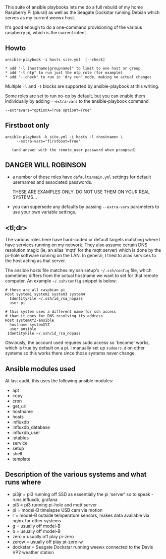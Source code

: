 

This suite of ansible playbooks lets me do a full rebuild of
my home Raspberry Pi (plural) as well as the Seagate Dockstar
running Debian which serves as my current weewx host.

It's good enough to do a one-command provisioning of the various
raspberry pi, which is the current intent.


Howto
-----

    ansible-playbook -i hosts site.yml  [--check]

    * add "-l [hostname|groupname]" to limit to one host or group
    * add "-t ntp" to run just the ntp role (for example)
    * add "--check" to run in 'dry run' mode, making no actual changes

Multiple `-l` and `-t` blocks are supported by ansible-playbook at this writing.

Some roles are set to run no-op by default, but you can enable them
individually by adding `--extra-vars` to the ansible-playbook command

    --extravars="optionX=True optionY=True" 


Firstboot only
---------------

```
ansible-playbook -k site.yml -i hosts -l <hostname> \
     --extra-vars="firstboot=True'

   (and answer with the remote_user password when prompted)
```

DANGER WILL ROBINSON
--------------------

 - a number of these roles have `defaults/main.yml` settings for
    default usernames and associated passwords.

    THESE ARE EXAMPLES ONLY.  DO NOT USE THEM ON YOUR REAL SYSTEMS...

 - you can supersede any defaults by passing `--extra-vars` parameters
    to use your own variable settings.


<tl;dr>
-------

The various roles here have hard-coded or default targets matching
where I have services running on my network.  They also assume certain
DNS resolution magic (ie, an alias 'mqtt' for the mqtt server) which
is done by the pi-hole software running on the LAN.  In general, I tried
to alias services to the host acting as that server.

The ansible hosts file matches my ssh setup's `~/.ssh/config` file, which
sometimes differs from the actual hostname we want to set for that
remote computer.   An example `~/.ssh/config` snippet is below:


    # these are all raspbian pi
    Host system1 system2 system3 system4
      IdentityFile ~/.ssh/id_rsa_nopass
      user pi
   
    # this system uses a different name for ssh access 
    # than it does for DNS resolving its address
    Host systemXYZ-ansible
      hostname systemXYZ
      user ansible
     IdentityFile ~/.ssh/id_rsa_nopass

Obviously, the account used requires sudo access so 'become' works,
which is true by default on a pi.  I manually set up `sudoers.d` on
other systems so this works there since those systems never change.


Ansible modules used
--------------------

At last audit, this uses the following ansible modules:

  * apt
  * copy
  * cron
  * get_url
  * hostname
  * hosts
  * influxdb
  * influxdb_database
  * influxdb_user
  * iptables
  * service
  * setup
  * shell
  * template


Description of the various systems and what runs where
------------------------------------------------------

  * pi3jr = pi3 running off SSD as essentially the pi 'server' so to speak
        - runs influxdb, grafana
  * pi3 = pi3 running pi-hole and mqtt server
  * pi = model-B timelapse USB cam via motion
  * r = model-B outside temperature sensors, makes data available via nginx for other systems
  * g = usually off model-B
  * b = usually off model-B
  * zero = usually off play pi-zero
  * zerow = usually off play pi-zero-w
  * dockstar = Seagate Dockstar running weewx connected to the Davis VP2 weather station


